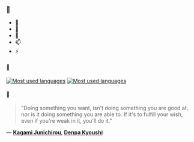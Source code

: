 ### 👋

- 🔭
- 🌱
- 💬
- 📫
- ⚡

#### 🧏

[![Most used languages](https://github-readme-stats-aynah.vercel.app/api/top-langs/?username=aynh&theme=solarized-dark&langs_count=6&layout=compact&hide_title=true)](https://github.com/anuraghazra/github-readme-stats#gh-dark-mode-only)
[![Most used languages](https://github-readme-stats-aynah.vercel.app/api/top-langs/?username=aynh&theme=solarized-light&langs_count=6&layout=compact&hide_title=true)](https://github.com/anuraghazra/github-readme-stats#gh-light-mode-only)

#### 💬

> "Doing something you want, isn't doing something you are good at, nor is it doing something you are able to. If it's to fulfill your wish, even if you're weak in it, you'll do it."

&mdash; [**Kagami Junichirou**](https://myanimelist.net/character.php?q=Kagami%20Junichirou&cat=character), [**Denpa Kyoushi**](https://myanimelist.net/search/all?q=Denpa%20Kyoushi&cat=all)
